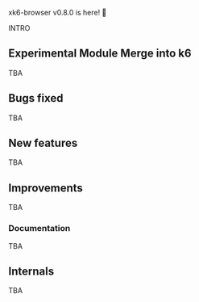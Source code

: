 xk6-browser v0.8.0 is here! :tada:

INTRO


## Experimental Module Merge into k6

TBA


## Bugs fixed

TBA

## New features

TBA


## Improvements

TBA


### Documentation

TBA


## Internals

TBA
